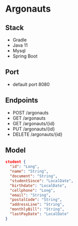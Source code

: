 # Argonauts

## Stack
- Gradle
- Java 11
- Mysql
- Spring Boot

## Port
- default port 8080

## Endpoints
- POST 		 /argonauts
- GET			/argonauts
- GET			/argonauts/{id}
- PUT			/argonauts/{id}
- DELETE		/argonauts/{id}

## Model

```json
student {
  "id": "Long",
  "name": "String",
  "document": "String",
  "studentSince": "LocalDate",
  "birthdate": "LocalDate",
  "cellphone": "Long",
  "email": "String",
  "postalCode": "String",
  "addressLine": "String",
  "monthlyBill": "String",
  "lastPayDate": "LocalDate"
}
```
